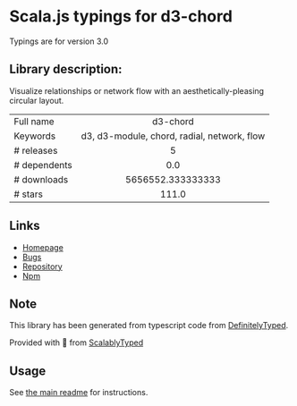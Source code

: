 
# Scala.js typings for d3-chord

Typings are for version 3.0

## Library description:
Visualize relationships or network flow with an aesthetically-pleasing circular layout.

|                    |                 |
| ------------------ | :-------------: |
| Full name          | d3-chord |
| Keywords           | d3, d3-module, chord, radial, network, flow |
| # releases         | 5 |
| # dependents       | 0.0 |
| # downloads        | 5656552.333333333 |
| # stars            | 111.0 |

## Links
- [Homepage](https://d3js.org/d3-chord/)
- [Bugs](https://github.com/d3/d3-chord/issues)
- [Repository](https://github.com/d3/d3-chord)
- [Npm](https://www.npmjs.com/package/d3-chord)
    


## Note
This library has been generated from typescript code from [DefinitelyTyped](https://definitelytyped.org).

Provided with :purple_heart: from [ScalablyTyped](https://github.com/oyvindberg/ScalablyTyped)

## Usage
See [the main readme](../../readme.md) for instructions.


